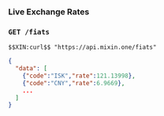 ### Live Exchange Rates

### `GET /fiats`

```shell
$$XIN:curl$$ "https://api.mixin.one/fiats"
```

```json
{
  "data": [
    {"code":"ISK","rate":121.13998},
    {"code":"CNY","rate":6.9669},
    ...
  ]
}
```
